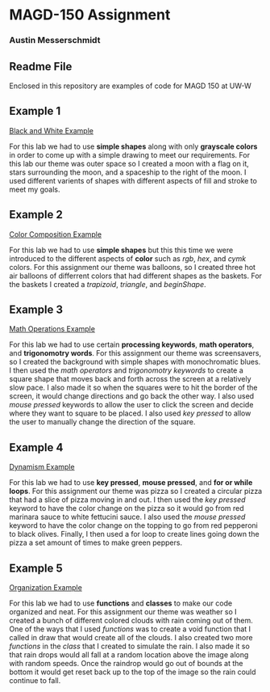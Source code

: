 # MAGD-150 Assignment
### Austin Messerschmidt

## Readme File
Enclosed in this repository are examples of code for MAGD 150 at UW-W



## Example 1

[Black and White Example](https://github.com/AustinM18/MAGD-150-Assignments/blob/master/AssignmentOne.pde)

For this lab we had to use **simple shapes** along with only **grayscale colors** in order to come up with a simple drawing to meet our requirements. For this lab our theme was outer space so I created a moon with a flag on it, stars surrounding the moon, and a spaceship to the right of the moon. I used different varients of shapes with different aspects of fill and stroke to meet my goals. 

## Example 2
[Color Composition Example](https://github.com/AustinM18/MAGD-150-Assignments/blob/master/AssignmentTwo.pde)

For this lab we had to use **simple shapes** but this this time we were introduced to the different aspects of **color** such as _rgb_, _hex_, and _cymk_ colors. For this assignment our theme was balloons, so I created three hot air balloons of differrent colors that had different shapes as the baskets. For the baskets I created a _trapizoid_, _triangle_, and _beginShape_. 

## Example 3
[Math Operations Example](https://github.com/AustinM18/MAGD-150-Assignments/blob/master/AssignmentThree.pde)

For this lab we had to use certain **processing keywords**, **math operators**, and **trigonomotry words**. For this assignment our theme was screensavers, so I created the background with simple shapes with monochromatic blues. I then used the _math operators_ and _trigonomotry keywords_ to create a square shape that moves back and forth across the screen at a relatively slow pace. I also made it so when the squares were to hit the border of the screen, it would change directions and go back the other way. I also used _mouse pressed_ keywords to allow the user to click the screen and decide where they want to square to be placed. I also used _key pressed_ to allow the user to manually change the direction of the square. 

## Example 4
[Dynamism Example](https://github.com/AustinM18/MAGD-150-Assignments/blob/master/AssignmentFour.pde)

For this lab we had to use **key pressed**, **mouse pressed**, and **for or while loops**. For this assignment our theme was pizza so I created a circular pizza that had a slice of pizza moving in and out. I then used the _key pressed_ keyword to have the color change on the pizza so it would go from red marinara sauce to white fettucini sauce. I also used the _mouse pressed_ keyword to have the color change on the topping to go from red pepperoni to black olives. Finally, I then used a for loop to create lines going down the pizza a set amount of times to make green peppers.

## Example 5
[Organization Example](https://github.com/AustinM18/MAGD-150-Assignments/blob/master/AssignmentFive.pde)

For this lab we had to use **functions** and **classes** to make our code organized and neat. For this assignment our theme was weather so I created a bunch of different colored clouds with rain coming out of them. One of the ways that I used _functions_ was to create a void function that I called in draw that would create all of the clouds. I also created two more _functions_ in the _class_ that I created to simulate the rain. I also made it so that rain drops would all fall at a random location above the image along with random speeds. Once the raindrop would go out of bounds at the bottom it would get reset back up to the top of the image so the rain could continue to fall. 
